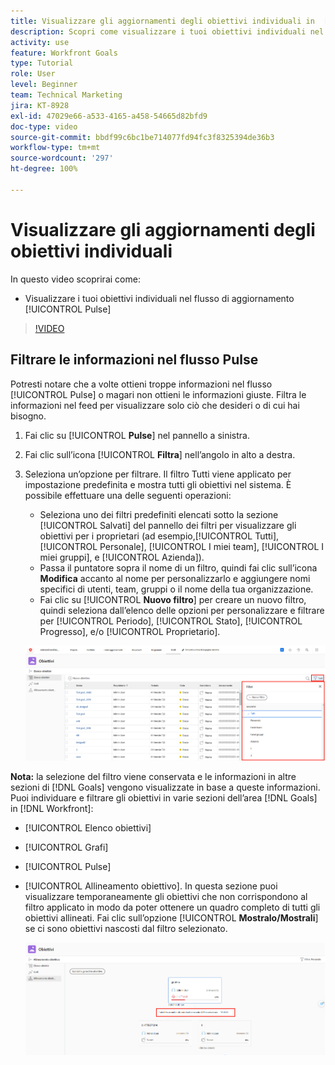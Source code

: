 ```yaml
---
title: Visualizzare gli aggiornamenti degli obiettivi individuali in  [!DNL Workfront Goals]
description: Scopri come visualizzare i tuoi obiettivi individuali nel flusso di aggiornamento [!UICONTROL Pulse] in [!DNL   Goals].
activity: use
feature: Workfront Goals
type: Tutorial
role: User
level: Beginner
team: Technical Marketing
jira: KT-8928
exl-id: 47029e66-a533-4165-a458-54665d82bfd9
doc-type: video
source-git-commit: bbdf99c6bc1be714077fd94fc3f8325394de36b3
workflow-type: tm+mt
source-wordcount: '297'
ht-degree: 100%

---
```


# Visualizzare gli aggiornamenti degli obiettivi individuali

In questo video scoprirai come:

* Visualizzare i tuoi obiettivi individuali nel flusso di aggiornamento [!UICONTROL Pulse]

>[!VIDEO](https://video.tv.adobe.com/v/3415930/?quality=12&learn=on&enablevpops=1&captions=ita)

## Filtrare le informazioni nel flusso Pulse

Potresti notare che a volte ottieni troppe informazioni nel flusso [!UICONTROL Pulse] o magari non ottieni le informazioni giuste. Filtra le informazioni nel feed per visualizzare solo ciò che desideri o di cui hai bisogno.

1. Fai clic su [!UICONTROL **Pulse**] nel pannello a sinistra.
1. Fai clic sull’icona [!UICONTROL **Filtra**] nell’angolo in alto a destra.
1. Seleziona un’opzione per filtrare. Il filtro Tutti viene applicato per impostazione predefinita e mostra tutti gli obiettivi nel sistema. È possibile effettuare una delle seguenti operazioni:

   * Seleziona uno dei filtri predefiniti elencati sotto la sezione [!UICONTROL Salvati] del pannello dei filtri per visualizzare gli obiettivi per i proprietari (ad esempio,[!UICONTROL Tutti], [!UICONTROL Personale], [!UICONTROL I miei team], [!UICONTROL I miei gruppi], e [!UICONTROL Azienda]).
   * Passa il puntatore sopra il nome di un filtro, quindi fai clic sull’icona **Modifica** accanto al nome per personalizzarlo e aggiungere nomi specifici di utenti, team, gruppi o il nome della tua organizzazione.
   * Fai clic su [!UICONTROL **Nuovo filtro**] per creare un nuovo filtro, quindi seleziona dall’elenco delle opzioni per personalizzare e filtrare per [!UICONTROL Periodo], [!UICONTROL Stato], [!UICONTROL Progresso], e/o [!UICONTROL Proprietario].

   ![Immagine del pannello [!UICONTROL Filtri] in [!DNL Workfront Goals]](assets/18-workfront-goals-pulse-stream.png)

**Nota:** la selezione del filtro viene conservata e le informazioni in altre sezioni di [!DNL Goals] vengono visualizzate in base a queste informazioni. Puoi individuare e filtrare gli obiettivi in varie sezioni dell’area [!DNL Goals] in [!DNL Workfront]:

* [!UICONTROL Elenco obiettivi]
* [!UICONTROL Grafi]
* [!UICONTROL Pulse]
* [!UICONTROL Allineamento obiettivo]. In questa sezione puoi visualizzare temporaneamente gli obiettivi che non corrispondono al filtro applicato in modo da poter ottenere un quadro completo di tutti gli obiettivi allineati. Fai clic sull’opzione [!UICONTROL **Mostralo/Mostrali**] se ci sono obiettivi nascosti dal filtro selezionato.

  ![](assets/19-workfront-goals-filter-show-it.png)
